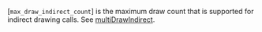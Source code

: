 [`max_draw_indirect_count`] is the
maximum draw count that is supported for indirect drawing calls.
See [multiDrawIndirect](https://www.khronos.org/registry/vulkan/specs/1.3-extensions/html/vkspec.html#features-multiDrawIndirect).